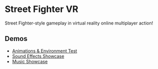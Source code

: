 # Street Fighter VR

Street Fighter-style gameplay in virtual reality online multiplayer action!

## Demos

- [Animations & Environment Test](https://youtu.be/t4Vv0UQ1d30)
- [Sound Effects Showcase](https://youtu.be/YpCWnkMTk24)
- [Music Showcase](https://youtu.be/mzMAQdwufgo)


